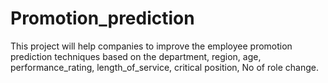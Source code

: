 # Promotion_prediction
This project will help companies to improve the employee promotion prediction techniques based on the department, region,  age, performance_rating,  length_of_service, critical position, No of role change.
